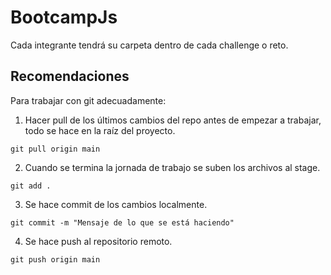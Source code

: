 # BootcampJs

Cada integrante tendrá su carpeta dentro de cada challenge o reto.

## Recomendaciones

Para trabajar con git adecuadamente:

1) Hacer pull de los últimos cambios del repo antes de empezar a trabajar, todo se hace en la raíz del proyecto.

```
git pull origin main
```

2) Cuando se termina la jornada de trabajo se suben los archivos al stage.

```
git add .
```

3) Se hace commit de los cambios localmente.

```
git commit -m "Mensaje de lo que se está haciendo"
```

4) Se hace push al repositorio remoto.

```
git push origin main
```
